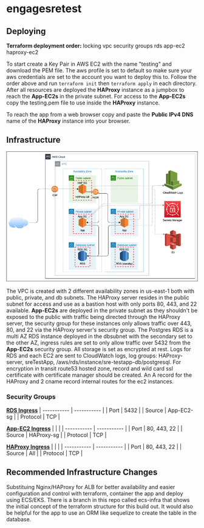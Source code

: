 # engagesretest

## Deploying

**Terraform deployment order:**
locking
vpc
security groups
rds
app-ec2
haproxy-ec2

To start create a Key Pair in AWS EC2 with the name "testing" and download the PEM file. The aws profile is set to default so make sure your aws credentials are set to the account you want to deploy this to. Follow the order above and run `terraform init` then `terraform apply` in each directory.
After all resources are deployed the **HAProxy** instance as a jumpbox to reach the **App-EC2s** in the private subnet. For access to the **App-EC2s** copy the testing.pem file to use inside the **HAProxy** instance.

To reach the app from a web browser copy and paste the **Public IPv4 DNS** name of the **HAProxy** instance into your browser.

## Infrastructure

![diagram](/diagram.png)

The VPC is created with 2 different availability zones in us-east-1 both with public, private, and db subnets. The HAProxy server resides in the public subnet for access and use as a bastion host with only ports 80, 443, and 22 available. **App-EC2s** are deployed in the private subnet as they shouldn't be exposed to the public with traffic being directed through the HAProxy server, the security group for these instances only allows traffic over 443, 80, and 22 via the HAProxy server's security group. The Postgres RDS is a multi AZ RDS instance deployed in the dbsubnet with the secondary set to the other AZ, ingress rules are set to only allow traffic over 5432 from the **App-EC2s** security group. All storage is set as encrypted at rest. Logs for RDS and each EC2 are sent to CloudWatch logs, log groups: HAProxy-server, sreTestApp, /aws/rds/instance/sre-testapp-db/postgresql. For encryption in transit route53 hosted zone, record and wild card ssl certificate with certificate manager should be created. An A record for the HAProxy and 2 cname record internal routes for the ec2 instances.

### Security Groups

**<ins>RDS Ingress</ins>**
| ----------- | ----------- |
| Port | 5432 |
| Source | App-EC2-sg |
| Protocol | TCP |

**<ins>App-EC2 Ingress</ins>**
| | |
| ----------- | ----------- |
| Port | 80, 443, 22 |
| Source | HAProxy-sg |
| Protocol | TCP |

**<ins>HAProxy Ingress</ins>**
| | |
| ----------- | ----------- |
| Port | 80, 443, 22 |
| Source | All |
| Protocol | TCP |

## Recommended Infrastructure Changes

Substituing Nginx/HAProxy for ALB for better availability and easier configuration and control with terraform, container the app and deploy using ECS/EKS. There is a branch in this repo called ecs-infra that shows the initial concept of the terraform structure for this build out. It would also be helpful for the app to use an ORM like sequelize to create the table in the database.
